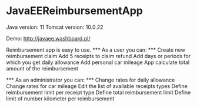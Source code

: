 # JavaEEReimbursementApp

Java version: 11
Tomcat version: 10.0.22

Demo:
http://javaee.washboard.pl/


Reimbursement app is easy to use.
*** As a user you can: ***
Create new reimbursement claim
Add 5 receipts to claim refund
Add days or periods for which you get daily allowance
Add personal car mileage
App calculate total amount of the reimbursement

*** As an administrator you can: ***
Change rates for daily allowance
Change rates for car mileage
Edit the list of available receipts types
Define reimbursement limit per receipt type
Define total reimbursement limit
Define limit of number kilometer per reimbursement
